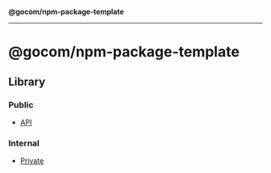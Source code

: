**@gocom/npm-package-template**

***

# @gocom/npm-package-template

## Library

### Public

- [API](Public/API.md)

### Internal

- [Private](Internal/Private.md)
